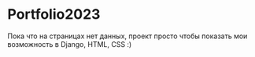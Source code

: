# Portfolio2023
Пока что на страницах нет данных, проект просто чтобы показать мои возможность в Django, HTML, CSS :)
